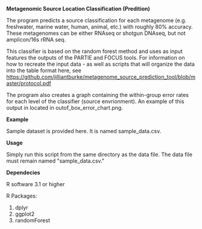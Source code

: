 **Metagenomic Source Location Classification (Predition)**

The program predicts a source classification for each metagenome (e.g. freshwater, marine water, human, animal, etc.) with roughly 80% accuracy. These metagenomes can be either RNAseq or shotgun DNAseq, but not amplicon/16s rRNA seq.

This classifier is based on the random forest method and uses as input features the outputs of the PARTIE and FOCUS tools. For information on how to recreate the input data - as well as scripts that will organize the data into the table format here, see https://github.com/jilliantburke/metagenome_source_prediction_tool/blob/master/protocol.pdf

The program also creates a graph containing the within-group error rates for each level of the classifier (source envrionment). An example of this output in located in outof_box_error_chart.png.

**Example**

Sample dataset is provided here. It is named sample_data.csv. 

**Usage**

Simply run this script from the same directory as the data file. The data file must remain named "sample_data.csv." 


**Dependecies** 

R software 3.1 or higher

R Packages: 
1. dplyr
2. ggplot2
3. randomForest



